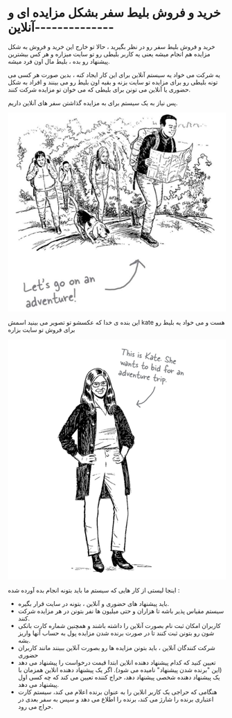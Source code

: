 # خرید و فروش بلیط سفر بشکل مزایده ای و آنلاین--------------

خرید و فروش بلیط سفر رو در نظر بگیرید ، حالا تو خارج این خرید و فروش به شکل مزایده هم انجام میشه  یعنی یه کاربر بلیطی رو تو سایت میزاره و هر کس  بیشترین پیشنهاد رو بده ، بلیط مال اون فرد میشه.

یه شرکت می خواد یه سیستم آنلاین برای این کار ایجاد کنه ، بدین صورت هر کسی می تونه بلیطی رو برای مزایده تو سایت بزنه و بقیه اون بلیط رو می بینند و افراد به شکل حضوری یا آنلاین می تونن برای بلیطی که می خوان تو مزایده شرکت کنند.

پس نیاز به یک سیستم برای به مزایده گذاشتن سفر های آنلاین داریم.

![](./Images/Pasted%20image%2020240404175801.png)

این بنده ی خدا که عکسشو تو تصویر می بینید اسمش kate هست و می خواد یه بلیط رو برای فروش تو سایت بزاره

![](./Images/Pasted%20image%2020240404180745.png)

اینجا لیستی از کار هایی که سیستم ما باید بتونه انجام بده آورده شده :

- باید پیشنهاد های حضوری و آنلاین ، بتونه در سایت قرار بگیره.
- سیستم مقیاس پذیر باشه تا هزاران و حتی میلیون ها نفر بتونن در هر مزایده شرکت کنند.
- کاربران امکان ثبت نام بصورت آنلاین را داشته باشند و همچنین شماره کارت بانکی شون رو بتونن ثبت کنند تا در صورت برنده شدن مزایده پول به حساب آنها واریز بشه.
- شرکت کنندگان آنلاین ، باید بتونن مزایده ها رو بصورت آنلاین ببینند مانند کاربران حضوری
- تعیین کنید که کدام پیشنهاد دهنده انلاین ابتدا قیمت درخواست را پیشنهاد می دهد (این "برنده شدن پیشنهاد" نامیده می شود). اگر یک پیشنهاد دهنده انلاین همزمان با یک پیشنهاد دهنده شخصی پیشنهاد دهد، حراج کننده تعیین می کند که چه کسی اول پیشنهاد می دهد.
- هنگامی که حراجی یک کاربر انلاین را به عنوان برنده اعلام می کند، سیستم کارت اعتباری برنده را شارژ می کند، برنده را اطلاع می دهد و سپس به سفر بعدی در حراج می رود.